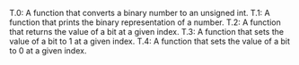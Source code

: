 T.0: A function that converts a binary number to an unsigned int.
T.1: A function that prints the binary representation of a number.
T.2: A function that returns the value of a bit at a given index.
T.3: A  function that sets the value of a bit to 1 at a given index.
T.4: A function that sets the value of a bit to 0 at a given index.

